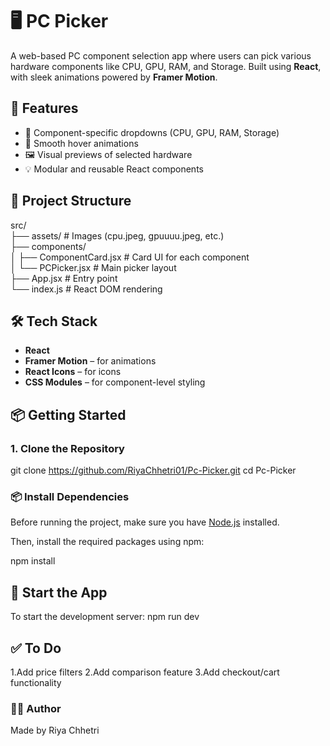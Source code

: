 
# 🖥️ PC Picker

A web-based PC component selection app where users can pick various hardware components like CPU, GPU, RAM, and Storage. Built using **React**, with sleek animations powered by **Framer Motion**.

## 🚀 Features

- 🧠 Component-specific dropdowns (CPU, GPU, RAM, Storage)
- 🎨 Smooth hover animations
- 🖼️ Visual previews of selected hardware
- 💡 Modular and reusable React components

## 📁 Project Structure
src/  
├── assets/              # Images (cpu.jpeg, gpuuuu.jpeg, etc.)  
├── components/  
│   ├── ComponentCard.jsx  # Card UI for each component  
│   └── PCPicker.jsx       # Main picker layout  
├── App.jsx              # Entry point  
└── index.js             # React DOM rendering

## 🛠️ Tech Stack

- **React**
- **Framer Motion** – for animations
- **React Icons** – for icons
- **CSS Modules** – for component-level styling



## 📦 Getting Started

### 1. Clone the Repository


git clone https://github.com/RiyaChhetri01/Pc-Picker.git
cd Pc-Picker

### 📦 Install Dependencies

Before running the project, make sure you have [Node.js](https://nodejs.org/) installed.

Then, install the required packages using npm:


npm install

## 🚀 Start the App

To start the development server:
npm run dev


## ✅ To Do

 1.Add price filters
 2.Add comparison feature
 3.Add checkout/cart functionality


### 👩‍💻 Author
Made  by Riya Chhetri



